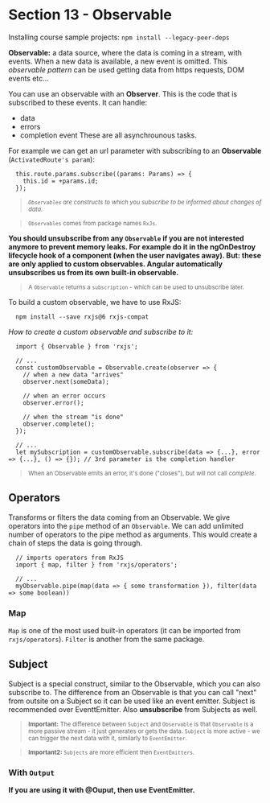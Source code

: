 # Section 13 - Observable

Installing course sample projects:
`npm install --legacy-peer-deps`

**Observable:** a data source, where the data is coming in a stream, with events. When a new data is available, a new event is omitted. This _observable pattern_ can be used getting data from https requests, DOM events etc...

You can use an observable with an **Observer**. This is the code that is subscribed to these events. It can handle:

- data
- errors
- completion event
  These are all asynchrounous tasks.

For example we can get an url parameter with subscribing to an **Observable** (`ActivatedRoute's param`):

```
  this.route.params.subscribe((params: Params) => {
    this.id = +params.id;
  });
```

> _<small>`Observables` are constructs to which you subscribe to be informed about changes of data.</small>_

> <small>`Observables` comes from package names `RxJs`.</small>

**You should unsubscribe from any `Observable` if you are not interested anymore to prevent memory leaks. For example do it in the ngOnDestroy lifecycle hook of a component (when the user navigates away). But: these are only applied to custom observables. Angular automatically unsubscribes us from its own built-in observable.**

> <small>A `Observable` returns a `subscription` - which can be used to unsubscribe later.</small>

To build a custom observable, we have to use RxJS:

```
  npm install --save rxjs@6 rxjs-compat
```

_How to create a custom observable and subscribe to it:_

```
  import { Observable } from 'rxjs';

  // ...
  const customObservable = Observable.create(observer => {
    // when a new data "arrives"
    observer.next(someData);

    // when an error occurs
    observer.error();

    // when the stream "is done"
    observer.complete();
  });

  // ...
  let mySubscription = customObservable.subscribe(data => {...}, error => {...}, () => {}); // 3rd parameter is the completion handler
```

> <small>When an Observable emits an error, it's done ("closes"), but will not call _complete_.</small>

## **Operators**

Transforms or filters the data coming from an Observable. We give operators into the `pipe` method of an `Observable`. We can add unlimited number of operators to the pipe method as arguments. This would create a chain of steps the data is going through.

```
  // imports operators from RxJS
  import { map, filter } from 'rxjs/operators';

  // ...
  myObservable.pipe(map(data => { some transformation }), filter(data => some boolean))
```

### **Map**

`Map` is one of the most used built-in operators (it can be imported from `rxjs/operators`). `Filter` is another from the same package.

## **Subject**

Subject is a special construct, similar to the Observable, which you can also subscribe to. The difference from an Observable is that you can call "next" from outsite on a Subject so it can be used like an event emitter. Subject is recommended over EventtEmitter.
Also **unsubscribe** from Subjects as well.

> <small>**Important:** The difference between `Subject` and `Observable` is that `Observable` is a more passive stream - it just generates or gets the data. `Subject` is more active - we can trigger the next data with it, similarly to `EventEmitter`.</small>

> <small>**Important2:** `Subjects` are more efficient then `EventEmitters`.</small>

### With `Output`

**If you are using it with @Ouput, then use EventEmitter.**
